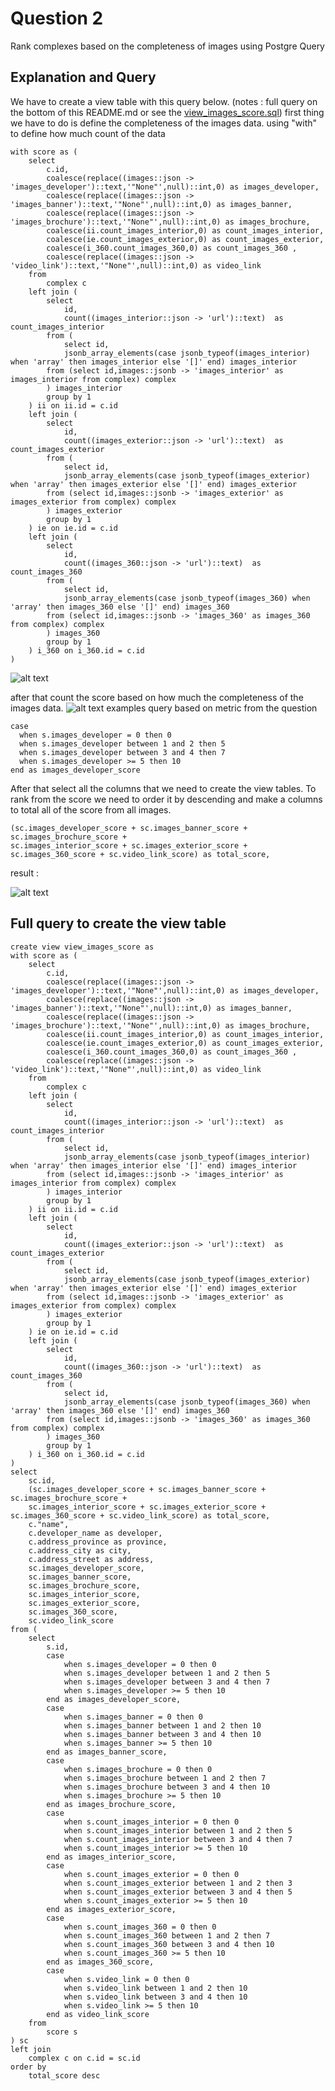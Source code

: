# Question 2

Rank complexes based on the completeness of images using Postgre Query

## Explanation and Query

We have to create a view table with this query below. (notes : full query on the bottom of this README.md or see the [view_images_score.sql](https://github.com/jodiesamuel/test_spacestock/blob/master/question2/view_images_score.sql))
first thing we have to do is define the completeness of the images data. using "with" to define how much count of the data

```
with score as (
	select 
		c.id,
		coalesce(replace((images::json -> 'images_developer')::text,'"None"',null)::int,0) as images_developer,
		coalesce(replace((images::json -> 'images_banner')::text,'"None"',null)::int,0) as images_banner,
		coalesce(replace((images::json -> 'images_brochure')::text,'"None"',null)::int,0) as images_brochure,
		coalesce(ii.count_images_interior,0) as count_images_interior,
		coalesce(ie.count_images_exterior,0) as count_images_exterior,
		coalesce(i_360.count_images_360,0) as count_images_360 ,
		coalesce(replace((images::json -> 'video_link')::text,'"None"',null)::int,0) as video_link
	from 
		complex c 
	left join (
		select 
			id,
			count((images_interior::json -> 'url')::text)  as count_images_interior
		from (
			select id,
			jsonb_array_elements(case jsonb_typeof(images_interior) when 'array' then images_interior else '[]' end) images_interior
		from (select id,images::jsonb -> 'images_interior' as images_interior from complex) complex 
		) images_interior
		group by 1
	) ii on ii.id = c.id 
	left join (
		select 
			id,
			count((images_exterior::json -> 'url')::text)  as count_images_exterior
		from (
			select id,
			jsonb_array_elements(case jsonb_typeof(images_exterior) when 'array' then images_exterior else '[]' end) images_exterior
		from (select id,images::jsonb -> 'images_exterior' as images_exterior from complex) complex 
		) images_exterior
		group by 1
	) ie on ie.id = c.id 
	left join (
		select 
			id,
			count((images_360::json -> 'url')::text)  as count_images_360
		from (
			select id,
			jsonb_array_elements(case jsonb_typeof(images_360) when 'array' then images_360 else '[]' end) images_360
		from (select id,images::jsonb -> 'images_360' as images_360 from complex) complex 
		) images_360
		group by 1
	) i_360 on i_360.id = c.id 
)
```

![alt text](https://github.com/jodiesamuel/test_spacestock/blob/master/pictures/count_images.png)

after that count the score based on how much the completeness of the images data. 
![alt text](https://github.com/jodiesamuel/test_spacestock/blob/master/pictures/metric.png)
examples query based on metric from the question

```
case 
  when s.images_developer = 0 then 0
  when s.images_developer between 1 and 2 then 5
  when s.images_developer between 3 and 4 then 7
  when s.images_developer >= 5 then 10
end as images_developer_score
```

After that select all the columns that we need to create the view tables. To rank from the score we need to order it by descending and make a columns to total all of the score from all images.

```
(sc.images_developer_score + sc.images_banner_score + sc.images_brochure_score + 
sc.images_interior_score + sc.images_exterior_score + sc.images_360_score + sc.video_link_score) as total_score,
```

result : 

![alt text](https://github.com/jodiesamuel/test_spacestock/blob/master/pictures/view_images_score.png)

## Full query to create the view table
```
create view view_images_score as 	
with score as (
	select 
		c.id,
		coalesce(replace((images::json -> 'images_developer')::text,'"None"',null)::int,0) as images_developer,
		coalesce(replace((images::json -> 'images_banner')::text,'"None"',null)::int,0) as images_banner,
		coalesce(replace((images::json -> 'images_brochure')::text,'"None"',null)::int,0) as images_brochure,
		coalesce(ii.count_images_interior,0) as count_images_interior,
		coalesce(ie.count_images_exterior,0) as count_images_exterior,
		coalesce(i_360.count_images_360,0) as count_images_360 ,
		coalesce(replace((images::json -> 'video_link')::text,'"None"',null)::int,0) as video_link
	from 
		complex c 
	left join (
		select 
			id,
			count((images_interior::json -> 'url')::text)  as count_images_interior
		from (
			select id,
			jsonb_array_elements(case jsonb_typeof(images_interior) when 'array' then images_interior else '[]' end) images_interior
		from (select id,images::jsonb -> 'images_interior' as images_interior from complex) complex 
		) images_interior
		group by 1
	) ii on ii.id = c.id 
	left join (
		select 
			id,
			count((images_exterior::json -> 'url')::text)  as count_images_exterior
		from (
			select id,
			jsonb_array_elements(case jsonb_typeof(images_exterior) when 'array' then images_exterior else '[]' end) images_exterior
		from (select id,images::jsonb -> 'images_exterior' as images_exterior from complex) complex 
		) images_exterior
		group by 1
	) ie on ie.id = c.id 
	left join (
		select 
			id,
			count((images_360::json -> 'url')::text)  as count_images_360
		from (
			select id,
			jsonb_array_elements(case jsonb_typeof(images_360) when 'array' then images_360 else '[]' end) images_360
		from (select id,images::jsonb -> 'images_360' as images_360 from complex) complex 
		) images_360
		group by 1
	) i_360 on i_360.id = c.id 
)
select 
	sc.id,
	(sc.images_developer_score + sc.images_banner_score + sc.images_brochure_score + 
	sc.images_interior_score + sc.images_exterior_score + sc.images_360_score + sc.video_link_score) as total_score,
	c."name",
	c.developer_name as developer,
	c.address_province as province, 
	c.address_city as city,
	c.address_street as address,
	sc.images_developer_score,
	sc.images_banner_score,
	sc.images_brochure_score,
	sc.images_interior_score,
	sc.images_exterior_score,
	sc.images_360_score,
	sc.video_link_score
from (
	select 
		s.id,
		case 
			when s.images_developer = 0 then 0
			when s.images_developer between 1 and 2 then 5
			when s.images_developer between 3 and 4 then 7
			when s.images_developer >= 5 then 10
		end as images_developer_score,
		case 
			when s.images_banner = 0 then 0
			when s.images_banner between 1 and 2 then 10
			when s.images_banner between 3 and 4 then 10
			when s.images_banner >= 5 then 10
		end as images_banner_score,
		case 
			when s.images_brochure = 0 then 0
			when s.images_brochure between 1 and 2 then 7
			when s.images_brochure between 3 and 4 then 10
			when s.images_brochure >= 5 then 10
		end as images_brochure_score,
		case 
			when s.count_images_interior = 0 then 0
			when s.count_images_interior between 1 and 2 then 5
			when s.count_images_interior between 3 and 4 then 7
			when s.count_images_interior >= 5 then 10
		end as images_interior_score,
		case 
			when s.count_images_exterior = 0 then 0
			when s.count_images_exterior between 1 and 2 then 3
			when s.count_images_exterior between 3 and 4 then 5
			when s.count_images_exterior >= 5 then 10
		end as images_exterior_score,
		case 
			when s.count_images_360 = 0 then 0
			when s.count_images_360 between 1 and 2 then 7
			when s.count_images_360 between 3 and 4 then 10
			when s.count_images_360 >= 5 then 10
		end as images_360_score,
		case 
			when s.video_link = 0 then 0
			when s.video_link between 1 and 2 then 10
			when s.video_link between 3 and 4 then 10
			when s.video_link >= 5 then 10
		end as video_link_score
	from 
		score s 
) sc 
left join 
	complex c on c.id = sc.id
order by 
	total_score desc
```
